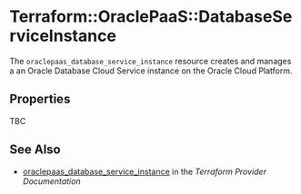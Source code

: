 # Terraform::OraclePaaS::DatabaseServiceInstance

The `oraclepaas_database_service_instance` resource creates and manages a an Oracle Database Cloud Service instance on the Oracle Cloud Platform.

## Properties

TBC

## See Also

* [oraclepaas_database_service_instance](https://www.terraform.io/docs/providers/oraclepaas/r/database_service_instance.html) in the _Terraform Provider Documentation_